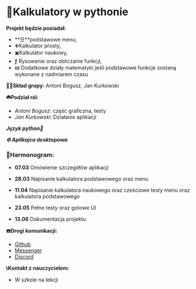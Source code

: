 # 🧮Kalkulatory w pythonie




**Projekt będzie posiadał:**  
  * **☰**podstawowe menu,  
  * ➕Kalkulator prosty,  
  * ✖️Kalkulator naukowy,  
  * **ƒ** Rysowanie oraz obliczanie funkcji,  
  * **ᦠ** Dodatkowe działy matematyki jeśli podstawowe funkcje zostaną wykonane z nadmiarem czasu



**💁‍♂️Skład grupy:** Antoni Bogusz, Jan Kurkowski

**☘️Podział ról:**  
  * *Antoni Bogusz*: część graficzna, testy  
  * *Jan Kurkowski*: Działanie aplikacji

***Język python🐉***

***⚙ Aplikajca desktopowa***  


### 📅Harmonogram: 

 * **07.03** Omówienie szczegółów aplikacji

 * **28.03** Napisanie kalkulatora podstawowego oraz menu

 * **11.04** Napisanie kalkulatora naukowego oraz cześciowe testy menu oraz kalkulatora podstawowego

 * **23.05** Pełne testy oraz gotowe UI

 * **13.06** Dokumentacja projektu


**☎️Drogi komunikacji:**  
 * [Github](https://github.com/Dzonis206/Kalkulatory_w_pythonie)  
 * [Messenger](https://www.messenger.com)  
 * [Discord](https://discord.com/)  

**📞Kontakt z nauczycielem:**  
 * W szkole na lekcji
